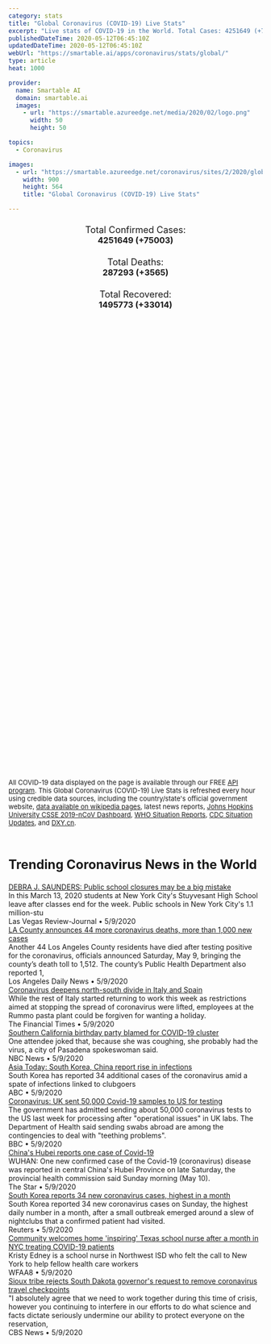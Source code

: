```yaml
---
category: stats
title: "Global Coronavirus (COVID-19) Live Stats"
excerpt: "Live stats of COVID-19 in the World. Total Cases: 4251649 (+75003), Deaths: 287293 (+3565), Recoveries: 1495773(+33014)."
publishedDateTime: 2020-05-12T06:45:10Z
updatedDateTime: 2020-05-12T06:45:10Z
webUrl: "https://smartable.ai/apps/coronavirus/stats/global/"
type: article
heat: 1000

provider:
  name: Smartable AI
  domain: smartable.ai
  images:
    - url: "https://smartable.azureedge.net/media/2020/02/logo.png"
      width: 50
      height: 50

topics:
  - Coronavirus

images:
  - url: "https://smartable.azureedge.net/coronavirus/sites/2/2020/global.jpg"
    width: 900
    height: 564
    title: "Global Coronavirus (COVID-19) Live Stats"

---
```

<div class="total-stats" style="text-align: center;">
    <h3>
	    <div style="font-size: 18px; font-weight: 400;">Total Confirmed Cases:</div>
	    4251649 (<span class='red'>+75003</span>)
    </h3>
    <h3>
	    <div style="font-size: 18px; font-weight: 400;">Total Deaths:</div>
	    287293 (<span class='red'>+3565</span>)
    </h3>
    <h3>
	    <div style="font-size: 18px; font-weight: 400;">Total Recovered:</div>
	    1495773 (<span class='green'>+33014</span>)
    </h3>
</div>

<script type="text/javascript" src="https://www.gstatic.com/charts/loader.js"></script>

<div id="time_series_chart" style="width: 100%; height: 400px;"></div>
<script type="text/javascript">
  google.charts.load('current', {'packages':['corechart']});
  google.charts.setOnLoadCallback(drawChart);
  function drawChart() {
    var data = google.visualization.arrayToDataTable([
      ['Date', 'Total Cases', 'Total Deaths', 'Total Recovered'],
      ['1/22/2020', 554, 17, 28],['1/23/2020', 653, 18, 30],['1/24/2020', 941, 26, 36],['1/25/2020', 1434, 42, 39],['1/26/2020', 2118, 56, 52],['1/27/2020', 2927, 82, 61],['1/28/2020', 5578, 131, 107],['1/29/2020', 6166, 133, 126],['1/30/2020', 8233, 171, 143],['1/31/2020', 9927, 213, 222],['2/1/2020', 12037, 259, 284],['2/2/2020', 16787, 362, 471],['2/3/2020', 19881, 426, 623],['2/4/2020', 23892, 492, 852],['2/5/2020', 27635, 564, 1121],['2/6/2020', 30794, 634, 1487],['2/7/2020', 34391, 719, 2011],['2/8/2020', 37120, 806, 2614],['2/9/2020', 40150, 906, 3244],['2/10/2020', 42762, 1013, 3944],['2/11/2020', 44802, 1113, 4683],['2/12/2020', 45221, 1118, 5151],['2/13/2020', 60368, 1371, 6295],['2/14/2020', 66885, 1523, 8054],['2/15/2020', 69030, 1666, 9395],['2/16/2020', 71224, 1770, 10865],['2/17/2020', 73258, 1868, 12583],['2/18/2020', 75136, 2007, 14352],['2/19/2020', 75639, 2122, 16121],['2/20/2020', 76197, 2247, 18178],['2/21/2020', 76819, 2251, 18890],['2/22/2020', 78572, 2458, 22886],['2/23/2020', 78958, 2469, 23394],['2/24/2020', 79561, 2629, 25228],['2/25/2020', 80406, 2708, 27906],['2/26/2020', 81379, 2770, 30387],['2/27/2020', 82736, 2814, 33280],['2/28/2020', 84102, 2872, 36714],['2/29/2020', 85999, 2941, 39785],['3/1/2020', 88356, 2996, 42719],['3/2/2020', 90293, 3085, 45605],['3/3/2020', 92824, 3160, 48231],['3/4/2020', 95097, 3254, 51173],['3/5/2020', 97859, 3348, 53799],['3/6/2020', 101759, 3460, 55867],['3/7/2020', 105796, 3558, 58361],['3/8/2020', 109758, 3802, 60714],['3/9/2020', 113471, 3988, 62514],['3/10/2020', 118139, 4262, 64406],['3/11/2020', 125774, 4611, 67010],['3/12/2020', 134155, 4976, 69079],['3/13/2020', 145731, 5436, 72505],['3/14/2020', 156873, 5839, 75893],['3/15/2020', 168668, 6516, 77708],['3/16/2020', 182807, 7171, 79832],['3/17/2020', 198674, 7989, 82706],['3/18/2020', 219190, 8966, 85729],['3/19/2020', 245687, 10047, 88425],['3/20/2020', 276386, 11419, 91929],['3/21/2020', 308268, 13073, 95621],['3/22/2020', 339251, 14721, 99048],['3/23/2020', 381628, 16555, 101556],['3/24/2020', 423197, 18924, 108468],['3/25/2020', 472164, 21316, 114588],['3/26/2020', 533644, 24090, 122334],['3/27/2020', 597501, 27375, 131107],['3/28/2020', 665002, 30854, 139541],['3/29/2020', 737292, 34525, 148096],['3/30/2020', 798302, 38268, 160899],['3/31/2020', 869454, 42725, 172531],['4/1/2020', 952771, 47787, 194713],['4/2/2020', 1031327, 53664, 211805],['4/3/2020', 1113671, 59390, 226513],['4/4/2020', 1194673, 65238, 246752],['4/5/2020', 1267735, 69973, 262634],['4/6/2020', 1338712, 75318, 284387],['4/7/2020', 1414326, 82609, 300646],['4/8/2020', 1500008, 88960, 328788],['4/9/2020', 1585405, 96185, 355165],['4/10/2020', 1680140, 103299, 377401],['4/11/2020', 1756993, 109372, 404474],['4/12/2020', 1854028, 114771, 435166],['4/13/2020', 1924537, 120225, 457636],['4/14/2020', 1999887, 127273, 493610],['4/15/2020', 2080939, 135079, 510922],['4/16/2020', 2176752, 143552, 548174],['4/17/2020', 2266531, 154821, 566644],['4/18/2020', 2343146, 161474, 593739],['4/19/2020', 2421344, 165969, 620803],['4/20/2020', 2495422, 171256, 647153],['4/21/2020', 2568640, 178042, 681610],['4/22/2020', 2646686, 184795, 708870],['4/23/2020', 2734566, 191441, 737543],['4/24/2020', 2832547, 197889, 786066],['4/25/2020', 2926221, 203740, 833231],['4/26/2020', 2999132, 207389, 877022],['4/27/2020', 3069410, 212101, 916866],['4/28/2020', 3144395, 218224, 952107],['4/29/2020', 3223810, 228560, 995771],['4/30/2020', 3309963, 234269, 1033606],['5/1/2020', 3393481, 239302, 1070466],['5/2/2020', 3483205, 244858, 1110695],['5/3/2020', 3564075, 248556, 1142380],['5/4/2020', 3640979, 252726, 1183660],['5/5/2020', 3721548, 258245, 1218567],['5/6/2020', 3816803, 264918, 1277832],['5/7/2020', 3913723, 270537, 1317352],['5/8/2020', 4010649, 276018, 1358428],['5/9/2020', 4097330, 280282, 1411984],['5/10/2020', 4176646, 283728, 1462759],['5/11/2020', 4251649, 287293, 1495773],
    ]);
    var options = {
      curveType: 'none',
      chartArea: {'width': '80%', 'height': '80%'},
      legend: { position: 'top' },
      lineWidth: 5,
      colors: ['#f60109', '#444444', '#81B71F']
    };
    var chart = new google.visualization.LineChart(document.getElementById('time_series_chart'));
    chart.draw(data, options);
  }
</script>

<div id="geo_chart" style="width: 100%; height: 500px;"></div>
<script type="text/javascript">
  google.charts.load('current', {
    'packages':['geochart'],
    'mapsApiKey': 'AIzaSyDk1HhVhLaveyKrUhhHZ5YwzIpEcbdal6U'
  });
  google.charts.setOnLoadCallback(drawRegionsMap);
  function drawRegionsMap() {
    var data = google.visualization.arrayToDataTable([
      ['Location', 'Total Cases', 'Total Deaths'],
      ["Afghanistan", 4687, 122],["Albania", 872, 31],["Algeria", 5891, 507],["Andorra", 755, 48],["Angola", 45, 2],["Anguilla", 3, 0],["Antigua and Barbuda", 25, 3],["Argentina", 6278, 314],["Armenia", 3392, 46],["Aruba", 101, 3],["Australia", 6971, 97],["Austria", 15882, 620],["Azerbaijan", 2589, 32],["Bahamas", 93, 11],["Bahrain", 5236, 8],["Bangladesh", 15691, 239],["Barbados", 84, 7],["Belarus", 23906, 135],["Belgium", 53449, 8707],["Belize", 18, 2],["Benin", 319, 2],["Bermuda", 119, 8],["Bhutan", 11, 0],["Bolivia", 2831, 122],["Bosnia and Herzegovina", 2141, 113],["Botswana", 24, 1],["Brazil", 169594, 11653],["British Virgin Islands", 7, 1],["Brunei", 141, 1],["Bulgaria", 2004, 93],["Burkina Faso", 760, 50],["Burma", 180, 6],["Cabo Verde", 260, 2],["Cambodia", 122, 0],["Cameroon", 2689, 125],["Canada", 71264, 5116],["Cape Verde", 1, 0],["CAR", 1, 0],["Cayman Islands", 84, 1],["Central African Republic", 143, 0],["Chad", 322, 31],["Channel Islands", 546, 41],["Chile", 30063, 323],["China", 84012, 4637],["Colombia", 11613, 479],["Costa Rica", 801, 7],["Cote d'Ivoire", 1730, 21],["Croatia", 2196, 91],["Cruise Ship: Diamond Princess", 712, 13],["Cuba", 1783, 77],["Curacao", 16, 1],["Cyprus", 901, 16],["Czechia", 8177, 283],["Democratic Republic of the Congo", 1024, 41],["Denmark", 10513, 533],["Djibouti", 1227, 3],["Dominica", 16, 0],["Dominican Republic", 10634, 393],["East Timor", 1, 0],["Ecuador", 30298, 2145],["Egypt", 9746, 533],["El Salvador", 998, 18],["Equatorial Guinea", 439, 4],["Eritrea", 39, 0],["Estonia", 1741, 61],["Eswatini", 175, 2],["Ethiopia", 250, 5],["Faeroe Islands", 187, 0],["Faroe Islands", 187, 0],["Fench Guiana", 5, 0],["Fiji", 18, 0],["Finland", 5984, 271],["France", 177423, 26643],["French Guiana", 144, 1],["French Polynesia", 60, 0],["Gabon", 802, 9],["Gambia", 22, 1],["Georgia", 639, 11],["Germany", 172576, 7661],["Ghana", 4700, 22],["Gibraltar", 147, 0],["Greece", 2726, 151],["Greenland", 11, 0],["Grenada", 21, 0],["Guadeloupe", 154, 13],["United States", 1376229, 81535],["Guatemala", 1114, 26],["Guernsey", 1, 0],["Guinea", 2146, 11],["Guinea-Bissau", 761, 3],["Guyana", 109, 10],["Haiti", 209, 16],["Holy See", 12, 0],["Honduras", 2100, 116],["Hungary", 3313, 425],["Iceland", 1801, 10],["India", 70827, 2294],["Indonesia", 14265, 991],["Iran", 109286, 6685],["Iraq", 2818, 110],["Ireland", 23135, 1467],["Isle of Man", 330, 23],["Israel", 16506, 258],["Italy", 219814, 30739],["Jamaica", 505, 9],["Japan", 15847, 633],["Jersey", 2, 0],["Jordan", 562, 9],["Kazakhstan", 5240, 32],["Kenya", 700, 33],["Kosovo", 884, 28],["Kuwait", 9286, 65],["Kyrgyzstan", 1037, 12],["Laos", 19, 0],["Latvia", 946, 18],["Lebanon", 859, 26],["Liberia", 211, 20],["Libya", 64, 3],["Liechtenstein", 82, 1],["Lithuania", 1485, 50],["Luxembourg", 3888, 101],["Madagascar", 193, 0],["Malaysia", 6726, 109],["Maldives", 897, 3],["Mali", 712, 39],["Malta", 503, 5],["Martinique", 187, 14],["Mauritania", 8, 1],["Mauritius", 334, 10],["Mayotte", 1023, 11],["Mexico", 36327, 3573],["Moldova", 4995, 175],["Monaco", 96, 4],["Mongolia", 42, 0],["Montenegro", 324, 9],["Montserrat", 11, 1],["Morocco", 6281, 188],["Mozambique", 103, 0],["MS Zaandam", 9, 2],["Myanmar", 180, 6],["Namibia", 16, 0],["Nepal", 134, 0],["Netherlands", 42788, 5456],["New Caledonia", 18, 0],["New Zealand", 1497, 21],["Nicaragua", 16, 5],["Niger", 832, 46],["Nigeria", 4641, 150],["North Macedonia", 1664, 91],["Norway", 8132, 224],["Oman", 3573, 17],["Pakistan", 32081, 706],["Palestine", 375, 4],["Panama", 8616, 249],["Papua New Guinea", 8, 0],["Paraguay", 724, 10],["Peru", 68822, 1961],["Philippines", 11086, 726],["Poland", 16326, 811],["Portugal", 27679, 1144],["Qatar", 23623, 14],["Republic of the Congo", 333, 11],["Reunion", 436, 0],["Romania", 15588, 982],["Russia", 221344, 2009],["Rwanda", 285, 0],["Saint Barthelemy", 6, 0],["Saint Kitts and Nevis", 15, 0],["Saint Lucia", 18, 0],["Saint Martin", 39, 3],["Saint Vincent and the Grenadines", 17, 0],["San Marino", 637, 41],["Saudi Arabia", 41014, 255],["Senegal", 1886, 19],["Serbia", 10176, 218],["Seychelles", 11, 0],["Singapore", 23822, 21],["Sint Maarten", 76, 15],["Slovakia", 1457, 26],["Slovenia", 1460, 102],["Somalia", 1089, 52],["South Africa", 10652, 206],["South Korea", 10936, 258],["Spain", 268143, 26744],["Sri Lanka", 869, 9],["Sudan", 1526, 74],["Suriname", 10, 1],["Sweden", 26670, 3256],["Switzerland", 30344, 1845],["Syria", 47, 5],["Taiwan", 440, 7],["Tanzania", 509, 21],["Thailand", 3017, 56],["The Bahamas", 93, 11],["The Gambia", 22, 1],["Timor-Leste", 24, 0],["Togo", 181, 11],["Trinidad and Tobago", 116, 8],["Tunisia", 1032, 45],["Turkey", 139771, 3841],["Turks and Caicos", 12, 1],["Turks and Caicos Islands", 12, 1],["Uganda", 121, 0],["Ukraine", 16023, 425],["United Arab Emirates", 18878, 201],["United Kingdom", 223060, 32065],["Uruguay", 711, 19],["Uzbekistan", 2509, 10],["Venezuela", 422, 16],["Vietnam", 288, 0],["West Bank and Gaza", 495, 4],["Zambia", 267, 7],["Zimbabwe", 40, 4],["Sierra Leone", 338, 19],["Burundi", 15, 1],["Caribbean Netherlands", 6, 0],["Malawi", 57, 3],["Falkland Islands", 13, 0],["Western Sahara", 6, 0],["Saint Pierre Miquelon", 1, 0],["South Sudan", 156, 0],["Sao Tome and Principe", 208, 5],["Yemen", 56, 9],["Falkland Islands (Malvinas)", 13, 0],["Saint Pierre and Miquelon", 1, 0],["Tajikistan", 661, 21],["Comoros", 11, 1],
    ]);
    var options = {
      backgroundColor: {fill:'transparent',stroke:'#FFF' ,strokeWidth:0 }, 
      region: 'world', 
      resolution: 'countries',
      colorAxis: {
          colors: ['#ED9CA1', '#f60109', '#7A0109']
      }
    };
    var chart = new google.visualization.GeoChart(document.getElementById('geo_chart'));
    chart.draw(data, options);
  };
</script>

<div id="geo_table"></div>
<script type="text/javascript">
  google.charts.load('current', {'packages':['table']});
  google.charts.setOnLoadCallback(drawTable);
  function drawTable() {
    var data = new google.visualization.DataTable();
    data.addColumn('string', 'Location');
    data.addColumn('number', 'Total Cases');
    data.addColumn('number', 'New Cases');
    data.addColumn('number', 'Active Cases');
    data.addColumn('number', 'Total Deaths');
    data.addColumn('number', 'New Deaths');
    data.addColumn('number', 'Total Recovered');
    data.addRows([
      [{v:"Afghanistan", f:"Afghanistan"}, 4687, 285, 4007, 122, 2, 558],[{v:"Albania", f:"Albania"}, 872, 4, 187, 31, 0, 654],[{v:"Algeria", f:"Algeria"}, 5891, 168, 2543, 507, 5, 2841],[{v:"Andorra", f:"Andorra"}, 755, 0, 157, 48, 0, 550],[{v:"Angola", f:"Angola"}, 45, 0, 30, 2, 0, 13],[{v:"Anguilla", f:"Anguilla"}, 3, 0, 0, 0, 0, 3],[{v:"Antigua and Barbuda", f:"Antigua and Barbuda"}, 25, 0, 3, 3, 0, 19],[{v:"Argentina", f:"Argentina"}, 6278, 244, 4127, 314, 9, 1837],[{v:"Armenia", f:"Armenia"}, 3392, 79, 1987, 46, 1, 1359],[{v:"Aruba", f:"Aruba"}, 101, 0, 9, 3, 0, 89],[{v:"Australia", f:"<a href='https://smartable.ai/apps/coronavirus/stats/australia/'>Australia</a>"}, 6971, 22, 644, 97, 0, 6230],[{v:"Austria", f:"Austria"}, 15882, 11, 1201, 620, 2, 14061],[{v:"Azerbaijan", f:"Azerbaijan"}, 2589, 70, 877, 32, 0, 1680],[{v:"Bahamas", f:"Bahamas"}, 93, 1, 43, 11, 0, 39],[{v:"Bahrain", f:"Bahrain"}, 5236, 295, 3076, 8, 0, 2152],[{v:"Bangladesh", f:"Bangladesh"}, 15691, 1034, 12550, 239, 11, 2902],[{v:"Barbados", f:"Barbados"}, 84, 0, 20, 7, 0, 57],[{v:"Belarus", f:"Belarus"}, 23906, 933, 17240, 135, 4, 6531],[{v:"Belgium", f:"Belgium"}, 53449, 368, 31045, 8707, 51, 13697],[{v:"Belize", f:"Belize"}, 18, 0, 0, 2, 0, 16],[{v:"Benin", f:"Benin"}, 319, 0, 255, 2, 0, 62],[{v:"Bermuda", f:"Bermuda"}, 119, 1, 45, 8, 1, 66],[{v:"Bhutan", f:"Bhutan"}, 11, 2, 6, 0, 0, 5],[{v:"Bolivia", f:"Bolivia"}, 2831, 275, 2410, 122, 4, 299],[{v:"Bosnia and Herzegovina", f:"Bosnia and Herzegovina"}, 2141, 24, 914, 113, 6, 1114],[{v:"Botswana", f:"Botswana"}, 24, 1, 11, 1, 0, 12],[{v:"Brazil", f:"Brazil"}, 169594, 6895, 90557, 11653, 530, 67384],[{v:"British Virgin Islands", f:"British Virgin Islands"}, 7, 0, 2, 1, 0, 4],[{v:"Brunei", f:"Brunei"}, 141, 0, 6, 1, 0, 134],[{v:"Bulgaria", f:"Bulgaria"}, 2004, 23, 1435, 93, 2, 476],[{v:"Burkina Faso", f:"Burkina Faso"}, 760, 9, 126, 50, 1, 584],[{v:"Burma", f:"Burma"}, 180, 0, 100, 6, 0, 74],[{v:"Cabo Verde", f:"Cabo Verde"}, 260, 14, 200, 2, 0, 58],[{v:"Cambodia", f:"Cambodia"}, 122, 0, 1, 0, 0, 121],[{v:"Cameroon", f:"Cameroon"}, 2689, 110, 1040, 125, 11, 1524],[{v:"Canada", f:"<a href='https://smartable.ai/apps/coronavirus/stats/canada/'>Canada</a>"}, 71264, 1173, 57938, 5116, 125, 8210],[{v:"Cape Verde", f:"Cape Verde"}, 1, 0, 1, 0, 0, 0],[{v:"CAR", f:"CAR"}, 1, 0, 1, 0, 0, 0],[{v:"Cayman Islands", f:"Cayman Islands"}, 84, 3, 36, 1, 0, 47],[{v:"Central African Republic", f:"Central African Republic"}, 143, 0, 133, 0, 0, 10],[{v:"Chad", f:"Chad"}, 322, 0, 238, 31, 0, 53],[{v:"Channel Islands", f:"Channel Islands"}, 546, 1, 53, 41, 0, 452],[{v:"Chile", f:"Chile"}, 30063, 1197, 16135, 323, 11, 13605],[{v:"China", f:"<a href='https://smartable.ai/apps/coronavirus/stats/china/'>China</a>"}, 84012, 1, 0, 4637, 0, 80040],[{v:"Colombia", f:"Colombia"}, 11613, 550, 8309, 479, 16, 2825],[{v:"Costa Rica", f:"Costa Rica"}, 801, 9, 277, 7, 0, 517],[{v:"Cote d'Ivoire", f:"Cote d'Ivoire"}, 1730, 30, 891, 21, 0, 818],[{v:"Croatia", f:"Croatia"}, 2196, 9, 321, 91, 1, 1784],[{v:"Cruise Ship: Diamond Princess", f:"Cruise Ship: Diamond Princess"}, 712, 0, 48, 13, 0, 651],[{v:"Cuba", f:"Cuba"}, 1783, 17, 477, 77, 0, 1229],[{v:"Curacao", f:"Curacao"}, 16, 0, 1, 1, 0, 14],[{v:"Cyprus", f:"Cyprus"}, 901, 3, 484, 16, 0, 401],[{v:"Czechia", f:"Czechia"}, 8177, 54, 3156, 283, 3, 4738],[{v:"Democratic Republic of the Congo", f:"Democratic Republic of the Congo"}, 1024, 33, 842, 41, 0, 141],[{v:"Denmark", f:"Denmark"}, 10513, 84, 1652, 533, 4, 8328],[{v:"Djibouti", f:"Djibouti"}, 1227, 17, 352, 3, 0, 872],[{v:"Dominica", f:"Dominica"}, 16, 0, 1, 0, 0, 15],[{v:"Dominican Republic", f:"Dominican Republic"}, 10634, 287, 7371, 393, 5, 2870],[{v:"East Timor", f:"East Timor"}, 1, 0, 1, 0, 0, 0],[{v:"Ecuador", f:"Ecuador"}, 30298, 0, 24720, 2145, 18, 3433],[{v:"Egypt", f:"Egypt"}, 9746, 346, 7041, 533, 8, 2172],[{v:"El Salvador", f:"El Salvador"}, 998, 40, 631, 18, 1, 349],[{v:"Equatorial Guinea", f:"Equatorial Guinea"}, 439, 0, 422, 4, 0, 13],[{v:"Eritrea", f:"Eritrea"}, 39, 0, 1, 0, 0, 38],[{v:"Estonia", f:"Estonia"}, 1741, 2, 929, 61, 1, 751],[{v:"Eswatini", f:"Eswatini"}, 175, 3, 145, 2, 0, 28],[{v:"Ethiopia", f:"Ethiopia"}, 250, 9, 140, 5, 0, 105],[{v:"Faeroe Islands", f:"Faeroe Islands"}, 187, 0, 0, 0, 0, 187],[{v:"Faroe Islands", f:"Faroe Islands"}, 187, 0, 0, 0, 0, 187],[{v:"Fench Guiana", f:"Fench Guiana"}, 5, 0, 5, 0, 0, 0],[{v:"Fiji", f:"Fiji"}, 18, 0, 4, 0, 0, 14],[{v:"Finland", f:"Finland"}, 5984, 21, 1713, 271, 4, 4000],[{v:"France", f:"<a href='https://smartable.ai/apps/coronavirus/stats/france/'>France</a>"}, 177423, 453, 94056, 26643, 263, 56724],[{v:"French Guiana", f:"French Guiana"}, 144, 0, 21, 1, 0, 122],[{v:"French Polynesia", f:"French Polynesia"}, 60, 0, 4, 0, 0, 56],[{v:"Gabon", f:"Gabon"}, 802, 141, 666, 9, 1, 127],[{v:"Gambia", f:"Gambia"}, 22, 2, 11, 1, 0, 10],[{v:"Georgia", f:"<a href='https://smartable.ai/apps/coronavirus/stats/us-ga/'>Georgia</a>"}, 639, 1, 279, 11, 1, 349],[{v:"Germany", f:"<a href='https://smartable.ai/apps/coronavirus/stats/germany/'>Germany</a>"}, 172576, 697, 19298, 7661, 92, 145617],[{v:"Ghana", f:"Ghana"}, 4700, 437, 4184, 22, 0, 494],[{v:"Gibraltar", f:"Gibraltar"}, 147, 1, 4, 0, 0, 143],[{v:"Greece", f:"Greece"}, 2726, 10, 1201, 151, 0, 1374],[{v:"Greenland", f:"Greenland"}, 11, 0, 0, 0, 0, 11],[{v:"Grenada", f:"Grenada"}, 21, 0, 8, 0, 0, 13],[{v:"Guadeloupe", f:"Guadeloupe"}, 154, 0, 37, 13, 0, 104],[{v:"United States", f:"<a href='https://smartable.ai/apps/coronavirus/stats/us/'>United States</a>"}, 1376229, 17769, 1042501, 81535, 1094, 252193],[{v:"Guatemala", f:"Guatemala"}, 1114, 62, 977, 26, 0, 111],[{v:"Guernsey", f:"Guernsey"}, 1, 0, 1, 0, 0, 0],[{v:"Guinea", f:"Guinea"}, 2146, 0, 1421, 11, 0, 714],[{v:"Guinea-Bissau", f:"Guinea-Bissau"}, 761, 35, 732, 3, 0, 26],[{v:"Guyana", f:"Guyana"}, 109, 5, 63, 10, 0, 36],[{v:"Haiti", f:"Haiti"}, 209, 27, 176, 16, 1, 17],[{v:"Holy See", f:"Holy See"}, 12, 0, 10, 0, 0, 2],[{v:"Honduras", f:"Honduras"}, 2100, 128, 1778, 116, 8, 206],[{v:"Hungary", f:"Hungary"}, 3313, 29, 1881, 425, 4, 1007],[{v:"Iceland", f:"Iceland"}, 1801, 0, 18, 10, 0, 1773],[{v:"India", f:"<a href='https://smartable.ai/apps/coronavirus/stats/india/'>India</a>"}, 70827, 3568, 45984, 2294, 82, 22549],[{v:"Indonesia", f:"Indonesia"}, 14265, 233, 10393, 991, 18, 2881],[{v:"Iran", f:"<a href='https://smartable.ai/apps/coronavirus/stats/iran/'>Iran</a>"}, 109286, 1683, 15179, 6685, 45, 87422],[{v:"Iraq", f:"Iraq"}, 2818, 51, 918, 110, 1, 1790],[{v:"Ireland", f:"Ireland"}, 23135, 139, 4558, 1467, 9, 17110],[{v:"Isle of Man", f:"Isle of Man"}, 330, 0, 36, 23, 0, 271],[{v:"Israel", f:"Israel"}, 16506, 29, 4405, 258, 6, 11843],[{v:"Italy", f:"<a href='https://smartable.ai/apps/coronavirus/stats/italy/'>Italy</a>"}, 219814, 744, 82488, 30739, 179, 106587],[{v:"Jamaica", f:"Jamaica"}, 505, 3, 406, 9, 0, 90],[{v:"Japan", f:"<a href='https://smartable.ai/apps/coronavirus/stats/japan/'>Japan</a>"}, 15847, 70, 6921, 633, 9, 8293],[{v:"Jersey", f:"Jersey"}, 2, 0, 2, 0, 0, 0],[{v:"Jordan", f:"Jordan"}, 562, 22, 163, 9, 0, 390],[{v:"Kazakhstan", f:"Kazakhstan"}, 5240, 114, 3100, 32, 1, 2108],[{v:"Kenya", f:"Kenya"}, 700, 28, 416, 33, 1, 251],[{v:"Kosovo", f:"Kosovo"}, 884, 14, 201, 28, 0, 655],[{v:"Kuwait", f:"Kuwait"}, 9286, 598, 6314, 65, 7, 2907],[{v:"Kyrgyzstan", f:"Kyrgyzstan"}, 1037, 21, 316, 12, 0, 709],[{v:"Laos", f:"Laos"}, 19, 0, 6, 0, 0, 13],[{v:"Latvia", f:"Latvia"}, 946, 7, 464, 18, 0, 464],[{v:"Lebanon", f:"Lebanon"}, 859, 14, 599, 26, 0, 234],[{v:"Liberia", f:"Liberia"}, 211, 12, 106, 20, 0, 85],[{v:"Libya", f:"Libya"}, 64, 0, 33, 3, 0, 28],[{v:"Liechtenstein", f:"Liechtenstein"}, 82, 0, 26, 1, 0, 55],[{v:"Lithuania", f:"Lithuania"}, 1485, 6, 602, 50, 0, 833],[{v:"Luxembourg", f:"Luxembourg"}, 3888, 2, 185, 101, 0, 3602],[{v:"Madagascar", f:"Madagascar"}, 193, 0, 92, 0, 0, 101],[{v:"Malaysia", f:"Malaysia"}, 6726, 70, 1504, 109, 1, 5113],[{v:"Maldives", f:"Maldives"}, 897, 62, 865, 3, 0, 29],[{v:"Mali", f:"Mali"}, 712, 8, 296, 39, 1, 377],[{v:"Malta", f:"Malta"}, 503, 7, 64, 5, 0, 434],[{v:"Martinique", f:"Martinique"}, 187, 0, 82, 14, 0, 91],[{v:"Mauritania", f:"Mauritania"}, 8, 0, 1, 1, 0, 6],[{v:"Mauritius", f:"Mauritius"}, 334, 0, 2, 10, 0, 322],[{v:"Mayotte", f:"Mayotte"}, 1023, 0, 520, 11, 0, 492],[{v:"Mexico", f:"Mexico"}, 36327, 1305, 9654, 3573, 108, 23100],[{v:"Moldova", f:"Moldova"}, 4995, 68, 2840, 175, 6, 1980],[{v:"Monaco", f:"Monaco"}, 96, 0, 7, 4, 0, 85],[{v:"Mongolia", f:"Mongolia"}, 42, 0, 27, 0, 0, 15],[{v:"Montenegro", f:"Montenegro"}, 324, 0, 21, 9, 0, 294],[{v:"Montserrat", f:"Montserrat"}, 11, 0, 2, 1, 0, 8],[{v:"Morocco", f:"Morocco"}, 6281, 218, 3282, 188, 0, 2811],[{v:"Mozambique", f:"Mozambique"}, 103, 12, 69, 0, 0, 34],[{v:"MS Zaandam", f:"MS Zaandam"}, 9, 0, 7, 2, 0, 0],[{v:"Myanmar", f:"Myanmar"}, 180, 0, 100, 6, 0, 74],[{v:"Namibia", f:"Namibia"}, 16, 0, 5, 0, 0, 11],[{v:"Nepal", f:"Nepal"}, 134, 14, 101, 0, 0, 33],[{v:"Netherlands", f:"<a href='https://smartable.ai/apps/coronavirus/stats/netherlands/'>Netherlands</a>"}, 42788, 161, 37082, 5456, 16, 250],[{v:"New Caledonia", f:"New Caledonia"}, 18, 0, 0, 0, 0, 18],[{v:"New Zealand", f:"New Zealand"}, 1497, 0, 78, 21, 0, 1398],[{v:"Nicaragua", f:"Nicaragua"}, 16, 0, 4, 5, 0, 7],[{v:"Niger", f:"Niger"}, 832, 11, 149, 46, 0, 637],[{v:"Nigeria", f:"Nigeria"}, 4641, 242, 3589, 150, 7, 902],[{v:"North Macedonia", f:"North Macedonia"}, 1664, 22, 373, 91, 0, 1200],[{v:"Norway", f:"Norway"}, 8132, 27, 7876, 224, 5, 32],[{v:"Oman", f:"Oman"}, 3573, 174, 2306, 17, 0, 1250],[{v:"Pakistan", f:"Pakistan"}, 32081, 1140, 22820, 706, 39, 8555],[{v:"Palestine", f:"Palestine"}, 375, 0, 70, 4, 0, 301],[{v:"Panama", f:"Panama"}, 8616, 168, 3680, 249, 5, 4687],[{v:"Papua New Guinea", f:"Papua New Guinea"}, 8, 0, 0, 0, 0, 8],[{v:"Paraguay", f:"Paraguay"}, 724, 11, 544, 10, 0, 170],[{v:"Peru", f:"Peru"}, 68822, 1515, 44455, 1961, 72, 22406],[{v:"Philippines", f:"Philippines"}, 11086, 292, 8361, 726, 7, 1999],[{v:"Poland", f:"Poland"}, 16326, 330, 9699, 811, 11, 5816],[{v:"Portugal", f:"Portugal"}, 27679, 98, 23986, 1144, 9, 2549],[{v:"Qatar", f:"Qatar"}, 23623, 1103, 20769, 14, 0, 2840],[{v:"Republic of the Congo", f:"Republic of the Congo"}, 333, 59, 269, 11, 1, 53],[{v:"Reunion", f:"Reunion"}, 436, 0, 82, 0, 0, 354],[{v:"Romania", f:"Romania"}, 15588, 226, 7361, 982, 21, 7245],[{v:"Russia", f:"Russia"}, 221344, 11656, 179534, 2009, 94, 39801],[{v:"Rwanda", f:"Rwanda"}, 285, 1, 135, 0, 0, 150],[{v:"Saint Barthelemy", f:"Saint Barthelemy"}, 6, 0, 0, 0, 0, 6],[{v:"Saint Kitts and Nevis", f:"Saint Kitts and Nevis"}, 15, 0, 1, 0, 0, 14],[{v:"Saint Lucia", f:"Saint Lucia"}, 18, 0, 1, 0, 0, 17],[{v:"Saint Martin", f:"Saint Martin"}, 39, 0, 6, 3, 0, 30],[{v:"Saint Vincent and the Grenadines", f:"Saint Vincent and the Grenadines"}, 17, 0, 8, 0, 0, 9],[{v:"San Marino", f:"San Marino"}, 637, 0, 466, 41, 0, 130],[{v:"Saudi Arabia", f:"Saudi Arabia"}, 41014, 1966, 28022, 255, 9, 12737],[{v:"Senegal", f:"Senegal"}, 1886, 177, 1152, 19, 0, 715],[{v:"Serbia", f:"Serbia"}, 10176, 62, 6668, 218, 3, 3290],[{v:"Seychelles", f:"Seychelles"}, 11, 0, 1, 0, 0, 10],[{v:"Singapore", f:"<a href='https://smartable.ai/apps/coronavirus/stats/singapore/'>Singapore</a>"}, 23822, 486, 20576, 21, 1, 3225],[{v:"Sint Maarten", f:"Sint Maarten"}, 76, 0, 15, 15, 0, 46],[{v:"Slovakia", f:"Slovakia"}, 1457, 0, 472, 26, 0, 959],[{v:"Slovenia", f:"Slovenia"}, 1460, 3, 1102, 102, 0, 256],[{v:"Somalia", f:"Somalia"}, 1089, 35, 916, 52, 1, 121],[{v:"South Africa", f:"South Africa"}, 10652, 637, 6089, 206, 12, 4357],[{v:"South Korea", f:"<a href='https://smartable.ai/apps/coronavirus/stats/south-korea/'>South Korea</a>"}, 10936, 27, 1008, 258, 2, 9670],[{v:"Spain", f:"<a href='https://smartable.ai/apps/coronavirus/stats/spain/'>Spain</a>"}, 268143, 3480, 63553, 26744, 123, 177846],[{v:"Sri Lanka", f:"Sri Lanka"}, 869, 6, 517, 9, 0, 343],[{v:"Sudan", f:"Sudan"}, 1526, 161, 1290, 74, 4, 162],[{v:"Suriname", f:"Suriname"}, 10, 0, 0, 1, 0, 9],[{v:"Sweden", f:"<a href='https://smartable.ai/apps/coronavirus/stats/sweden/'>Sweden</a>"}, 26670, 348, 18443, 3256, 31, 4971],[{v:"Switzerland", f:"<a href='https://smartable.ai/apps/coronavirus/stats/switzerland/'>Switzerland</a>"}, 30344, 39, 1699, 1845, 12, 26800],[{v:"Syria", f:"Syria"}, 47, 0, 13, 5, 0, 29],[{v:"Taiwan", f:"Taiwan"}, 440, 0, 61, 7, 0, 372],[{v:"Tanzania", f:"Tanzania"}, 509, 0, 305, 21, 0, 183],[{v:"Thailand", f:"Thailand"}, 3017, 2, 163, 56, 0, 2798],[{v:"The Bahamas", f:"The Bahamas"}, 93, 1, 43, 11, 0, 39],[{v:"The Gambia", f:"The Gambia"}, 22, 2, 11, 1, 0, 10],[{v:"Timor-Leste", f:"Timor-Leste"}, 24, 0, 3, 0, 0, 21],[{v:"Togo", f:"Togo"}, 181, 7, 81, 11, 0, 89],[{v:"Trinidad and Tobago", f:"Trinidad and Tobago"}, 116, 0, 1, 8, 0, 107],[{v:"Tunisia", f:"Tunisia"}, 1032, 0, 260, 45, 0, 727],[{v:"Turkey", f:"Turkey"}, 139771, 1114, 40150, 3841, 55, 95780],[{v:"Turks and Caicos", f:"Turks and Caicos"}, 12, 0, 3, 1, 0, 8],[{v:"Turks and Caicos Islands", f:"Turks and Caicos Islands"}, 12, 0, 3, 1, 0, 8],[{v:"Uganda", f:"Uganda"}, 121, 0, 66, 0, 0, 55],[{v:"Ukraine", f:"Ukraine"}, 16023, 791, 12225, 425, 34, 3373],[{v:"United Arab Emirates", f:"United Arab Emirates"}, 18878, 680, 13296, 201, 3, 5381],[{v:"United Kingdom", f:"<a href='https://smartable.ai/apps/coronavirus/stats/uk/'>United Kingdom</a>"}, 223060, 3877, 190651, 32065, 210, 344],[{v:"Uruguay", f:"Uruguay"}, 711, 4, 169, 19, 0, 523],[{v:"Uzbekistan", f:"Uzbekistan"}, 2509, 56, 511, 10, 0, 1988],[{v:"Venezuela", f:"Venezuela"}, 422, 8, 201, 16, 0, 205],[{v:"Vietnam", f:"Vietnam"}, 288, 0, 39, 0, 0, 249],[{v:"West Bank and Gaza", f:"West Bank and Gaza"}, 495, 0, 190, 4, 0, 301],[{v:"Zambia", f:"Zambia"}, 267, 0, 143, 7, 0, 117],[{v:"Zimbabwe", f:"Zimbabwe"}, 40, 0, 27, 4, 0, 9],[{v:"Sierra Leone", f:"Sierra Leone"}, 338, 31, 247, 19, 1, 72],[{v:"Burundi", f:"Burundi"}, 15, 0, 7, 1, 0, 7],[{v:"Caribbean Netherlands", f:"Caribbean Netherlands"}, 6, 0, 6, 0, 0, 0],[{v:"Malawi", f:"Malawi"}, 57, 1, 30, 3, 0, 24],[{v:"Falkland Islands", f:"Falkland Islands"}, 13, 0, 0, 0, 0, 13],[{v:"Western Sahara", f:"Western Sahara"}, 6, 0, 0, 0, 0, 6],[{v:"Saint Pierre Miquelon", f:"Saint Pierre Miquelon"}, 1, 0, 0, 0, 0, 1],[{v:"South Sudan", f:"South Sudan"}, 156, 36, 154, 0, 0, 2],[{v:"Sao Tome and Principe", f:"Sao Tome and Principe"}, 208, 0, 199, 5, 0, 4],[{v:"Yemen", f:"Yemen"}, 56, 5, 46, 9, 1, 1],[{v:"Falkland Islands (Malvinas)", f:"Falkland Islands (Malvinas)"}, 13, 0, 0, 0, 0, 13],[{v:"Saint Pierre and Miquelon", f:"Saint Pierre and Miquelon"}, 1, 0, 0, 0, 0, 1],[{v:"Tajikistan", f:"Tajikistan"}, 661, 49, 640, 21, 1, 0],[{v:"Comoros", f:"Comoros"}, 11, 0, 10, 1, 0, 0],
    ]);
    data.setProperty(0, 0, 'style', 'min-width:100px');
    var table = new google.visualization.Table(document.getElementById('geo_table'));
    table.draw(data, {allowHtml: true, sortColumn: 2, sortAscending: false, width: '660px', height: '100%'});
  }
</script>

<span style="font-size: 13px">All COVID-19 data displayed on the page is available through our FREE <a href="https://developer.smartable.ai">API program</a>. This Global Coronavirus (COVID-19) Live Stats is refreshed every hour using credible data sources, including the country/state's official government website, <a href="https://en.wikipedia.org/wiki/2019%E2%80%9320_coronavirus_pandemic" target="_blank">data available on wikipedia pages</a>, latest news reports, <a href="https://systems.jhu.edu/research/public-health/ncov/" target="_blank">Johns Hopkins University CSSE 2019-nCoV Dashboard</a>, <a href="https://www.who.int/emergencies/diseases/novel-coronavirus-2019/situation-reports" target="_blank">WHO Situation Reports</a>, <a href="https://www.cdc.gov/coronavirus/2019-ncov/index.html" target="_blank">CDC Situation Updates</a>, and <a href="https://ncov.dxy.cn/ncovh5/view/pneumonia" target="_blank">DXY.cn</a>.</span>


<h2 id="news" class="center" style="margin-top: 60px; font-size: 25px;">Trending Coronavirus News in the World</h2>
<div class="row">
<div class="col-md-6 col-sm-12">
  <div class="content-card">
	<a href="https://www.reviewjournal.com/opinion/opinion-columns/debra-saunders/debra-j-saunders-public-school-closures-may-be-a-big-mistake-2024988/"><div class="card-image" style="background-image: url(https://www.reviewjournal.com/wp-content/uploads/2020/05/13720800_web1_cmyk_13622881-f3b139580d224e70912de143d76901f4.jpg?w=600)"></div></a>
	<div class="content">
		<div class="card-title"><a href="https://www.reviewjournal.com/opinion/opinion-columns/debra-saunders/debra-j-saunders-public-school-closures-may-be-a-big-mistake-2024988/">DEBRA J. SAUNDERS: Public school closures may be a big mistake</a></div>
		<div class="card-excerpt">In this March 13, 2020  students at New York City's Stuyvesant High School leave after classes end for the week. Public schools in New York City's 1.1 million-stu</div>
		<div class="card-meta">
			<span class="card-provider">Las Vegas Review-Journal</span> • <span class="card-date">5/9/2020</span>
		</div>
	</div>
  </div>
</div>
<div class="col-md-6 col-sm-12">
  <div class="content-card">
	<a href="https://www.dailynews.com/2020/05/09/la-county-announces-44-more-coronavirus-deaths-more-than-1000-new-cases/"><div class="card-image" style="background-image: url(https://www.dailynews.com/wp-content/uploads/2020/05/LDN-L-VIRUS-LA-0313-01-SR-1.jpg?w=1024&h=682)"></div></a>
	<div class="content">
		<div class="card-title"><a href="https://www.dailynews.com/2020/05/09/la-county-announces-44-more-coronavirus-deaths-more-than-1000-new-cases/">LA County announces 44 more coronavirus deaths, more than 1,000 new cases</a></div>
		<div class="card-excerpt">Another 44 Los Angeles County residents have died after testing positive for the coronavirus, officials announced Saturday, May 9, bringing the county’s death toll to 1,512. The county’s Public Health Department also reported 1,</div>
		<div class="card-meta">
			<span class="card-provider">Los Angeles Daily News</span> • <span class="card-date">5/9/2020</span>
		</div>
	</div>
  </div>
</div>
<div class="col-md-6 col-sm-12">
  <div class="content-card">
	<a href="https://www.ft.com/content/6c2ad256-9452-4480-9d98-2444b07675d4"><div class="card-image" style="background-image: url(https://www.ft.com/__origami/service/image/v2/images/raw/https%3A%2F%2Fd1e00ek4ebabms.cloudfront.net%2Fproduction%2F8e4ceb41-68fe-4f0b-b74b-87500afd027b.jpg?source=google-amp&fit=scale-down&width=500)"></div></a>
	<div class="content">
		<div class="card-title"><a href="https://www.ft.com/content/6c2ad256-9452-4480-9d98-2444b07675d4">Coronavirus deepens north-south divide in Italy and Spain</a></div>
		<div class="card-excerpt">While the rest of Italy started returning to work this week as restrictions aimed at stopping the spread of coronavirus were lifted, employees at the Rummo pasta plant could be forgiven for wanting a holiday.</div>
		<div class="card-meta">
			<span class="card-provider">The Financial Times</span> • <span class="card-date">5/9/2020</span>
		</div>
	</div>
  </div>
</div>
<div class="col-md-6 col-sm-12">
  <div class="content-card">
	<a href="https://www.nbcnews.com/news/us-news/southern-california-birthday-party-blamed-covid-19-cluster-n1203821"><div class="card-image" style="background-image: url(https://media3.s-nbcnews.com/i/newscms/2020_19/3343826/200509-pasadena-al-1700_11d43d196d0261a8dea45051909d77e1.jpg)"></div></a>
	<div class="content">
		<div class="card-title"><a href="https://www.nbcnews.com/news/us-news/southern-california-birthday-party-blamed-covid-19-cluster-n1203821">Southern California birthday party blamed for COVID-19 cluster</a></div>
		<div class="card-excerpt">One attendee joked that, because she was coughing, she probably had the virus, a city of Pasadena spokeswoman said.</div>
		<div class="card-meta">
			<span class="card-provider">NBC News</span> • <span class="card-date">5/9/2020</span>
		</div>
	</div>
  </div>
</div>
<div class="col-md-6 col-sm-12">
  <div class="content-card">
	<a href="https://abcnews.go.com/Health/wireStory/asia-today-south-korea-china-report-rise-infections-70601425"><div class="card-image" style="background-image: url(https://s.abcnews.com/images/Health/WireAP_f55b8e15c6aa41649bd791bbb67ce260_16x9_992.jpg)"></div></a>
	<div class="content">
		<div class="card-title"><a href="https://abcnews.go.com/Health/wireStory/asia-today-south-korea-china-report-rise-infections-70601425">Asia Today: South Korea, China report rise in infections</a></div>
		<div class="card-excerpt">South Korea has reported 34 additional cases of the coronavirus amid a spate of infections linked to clubgoers</div>
		<div class="card-meta">
			<span class="card-provider">ABC</span> • <span class="card-date">5/9/2020</span>
		</div>
	</div>
  </div>
</div>
<div class="col-md-6 col-sm-12">
  <div class="content-card">
	<a href="https://www.bbc.com/news/uk-52603566"><div class="card-image" style="background-image: url(https://ichef.bbci.co.uk/news/1024/cpsprodpb/F6CD/production/_112218136_gettyimages-1210981020.jpg)"></div></a>
	<div class="content">
		<div class="card-title"><a href="https://www.bbc.com/news/uk-52603566">Coronavirus: UK sent 50,000 Covid-19 samples to US for testing</a></div>
		<div class="card-excerpt">The government has admitted sending about 50,000 coronavirus tests to the US last week for processing after "operational issues" in UK labs. The Department of Health said sending swabs abroad are among the contingencies to deal with "teething problems".</div>
		<div class="card-meta">
			<span class="card-provider">BBC</span> • <span class="card-date">5/9/2020</span>
		</div>
	</div>
  </div>
</div>
<div class="col-md-6 col-sm-12">
  <div class="content-card">
	<a href="https://www.thestar.com.my/news/regional/2020/05/10/china039s-hubei-reports-one-case-of-covid-19"><div class="card-image" style="background-image: url(https://apicms.thestar.com.my/uploads/images/2020/05/10/675838.jpg)"></div></a>
	<div class="content">
		<div class="card-title"><a href="https://www.thestar.com.my/news/regional/2020/05/10/china039s-hubei-reports-one-case-of-covid-19">China's Hubei reports one case of Covid-19</a></div>
		<div class="card-excerpt">WUHAN: One new confirmed case of the Covid-19 (coronavirus) disease was reported in central China's Hubei Province on late Saturday, the provincial health commission said Sunday morning (May 10).</div>
		<div class="card-meta">
			<span class="card-provider">The Star</span> • <span class="card-date">5/9/2020</span>
		</div>
	</div>
  </div>
</div>
<div class="col-md-6 col-sm-12">
  <div class="content-card">
	<a href="https://www.reuters.com/article/us-health-coronavirus-southkorea-idUSKBN22M028"><div class="card-image" style="background-image: url(https://s2.reutersmedia.net/resources/r/?m=02&d=20200510&t=2&i=1518074993&w=&fh=545px&fw=&ll=&pl=&sq=&r=LYNXMPEG4902H)"></div></a>
	<div class="content">
		<div class="card-title"><a href="https://www.reuters.com/article/us-health-coronavirus-southkorea-idUSKBN22M028">South Korea reports 34 new coronavirus cases, highest in a month</a></div>
		<div class="card-excerpt">South Korea reported 34 new coronavirus cases on Sunday, the highest daily number in a month, after a small outbreak emerged around a slew of nightclubs that a confirmed patient had visited.</div>
		<div class="card-meta">
			<span class="card-provider">Reuters</span> • <span class="card-date">5/9/2020</span>
		</div>
	</div>
  </div>
</div>
<div class="col-md-6 col-sm-12">
  <div class="content-card">
	<a href="https://www.wfaa.com/article/news/health/coronavirus/community-welcomes-home-inspiring-texas-school-nurse-after-a-month-in-nyc-treating-covid-19-patients/287-8af704a8-348f-4f99-b7d5-d9a0af7dc965"><div class="card-image" style="background-image: url(https://media.wfaa.com/assets/WFAA/images/536b03f2-9f28-466f-9894-ed0db6acd342/536b03f2-9f28-466f-9894-ed0db6acd342_750x422.jpg)"></div></a>
	<div class="content">
		<div class="card-title"><a href="https://www.wfaa.com/article/news/health/coronavirus/community-welcomes-home-inspiring-texas-school-nurse-after-a-month-in-nyc-treating-covid-19-patients/287-8af704a8-348f-4f99-b7d5-d9a0af7dc965">Community welcomes home 'inspiring' Texas school nurse after a month in NYC treating COVID-19 patients</a></div>
		<div class="card-excerpt">Kristy Edney is a school nurse in Northwest ISD who felt the call to New York to help fellow health care workers</div>
		<div class="card-meta">
			<span class="card-provider">WFAA8</span> • <span class="card-date">5/9/2020</span>
		</div>
	</div>
  </div>
</div>
<div class="col-md-6 col-sm-12">
  <div class="content-card">
	<a href="https://www.cbsnews.com/news/sioux-tribe-rejects-south-dakota-governors-request-to-remove-coronavirus-checkpoints/"><div class="card-image" style="background-image: url(https://cbsnews1.cbsistatic.com/hub/i/r/2020/05/10/3310b480-c405-4866-971f-519f4f976a0a/thumbnail/1200x630/4bc8e2e6a5ce5c09e00c4e47979600e9/gettyimages-1189041682.jpg)"></div></a>
	<div class="content">
		<div class="card-title"><a href="https://www.cbsnews.com/news/sioux-tribe-rejects-south-dakota-governors-request-to-remove-coronavirus-checkpoints/">Sioux tribe rejects South Dakota governor's request to remove coronavirus travel checkpoints</a></div>
		<div class="card-excerpt">"I absolutely agree that we need to work together during this time of crisis, however you continuing to interfere in our efforts to do what science and facts dictate seriously undermine our ability to protect everyone on the reservation,</div>
		<div class="card-meta">
			<span class="card-provider">CBS News</span> • <span class="card-date">5/9/2020</span>
		</div>
	</div>
  </div>
</div>

</div>


